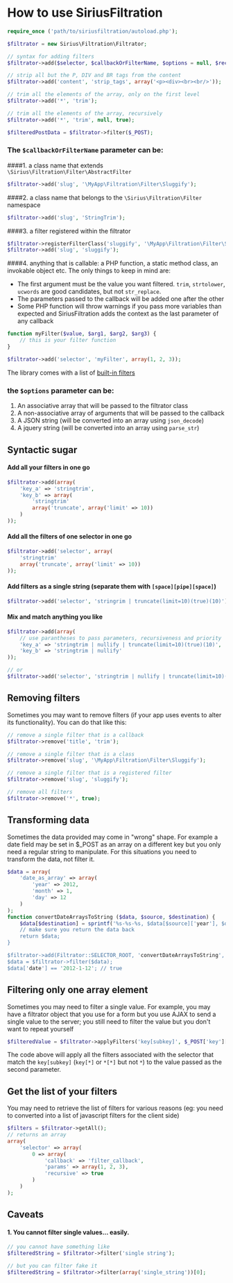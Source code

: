 # How to use SiriusFiltration

```php
require_once ('path/to/siriusfiltration/autoload.php');

$filtrator = new Sirius\Filtration\Filtrator;

// syntax for adding filters
$filtrator->add($selector, $callbackOrFilterName, $options = null, $recursive = false, $priority = 0);

// strip all but the P, DIV and BR tags from the content
$filtrator->add('content', 'strip_tags', array('<p><div><br><br/>'));

// trim all the elements of the array, only on the first level
$filtrator->add('*', 'trim');

// trim all the elements of the array, recursively
$filtrator->add('*', 'trim', null, true);

$filteredPostData = $filtrator->filter($_POST);
```

### The `$callbackOrFilterName` parameter can be: 

####1. a class name that extends `\Sirius\Filtration\Filter\AbstractFilter`
```php
$filtrator->add('slug', '\MyApp\Filtration\Filter\Sluggify');
```

####2. a class name that belongs to the `\Sirius\Filtration\Filter` namespace
```php
$filtrator->add('slug', 'StringTrim');
```

####3. a filter registered within the filtrator
```php
$filtrator->registerFilterClass('sluggify', '\MyApp\Filtration\Filter\Sluggify');
$filtrator->add('slug', 'sluggify');
```

####4. anything that is callable: a PHP function, a static method class, an invokable object etc. 
The only things to keep in mind are:

- The first argument must be the value you want filtered. `trim`, `strtolower`, `ucwords` are good candidates, but not `str_replace`.
- The parameters passed to the callback will be added one after the other
- Some PHP function will throw warnings if you pass more variables than expected and SiriusFiltration adds the context as the last parameter of any callback

```php
function myFilter($value, $arg1, $arg2, $arg3) {
    // this is your filter function
}

$filtrator->add('selector', 'myFilter', array(1, 2, 3));
```

The library comes with a list of [built-in filters](docs/filters.md)

### the `$options` parameter can be:

1. An associative array that will be passed to the filtrator class
2. A non-associative array of arguments that will be passed to the callback
3. A JSON string (will be converted into an array using `json_decode`)
4. A jquery string (will be converted into an array using `parse_str`)

## Syntactic sugar

#### Add all your filters in one go
```php
$filtrator->add(array(
    'key_a' => 'stringtrim',
	'key_b' => array(
		'stringtrim'
		array('truncate', array('limit' => 10))
	)
));
```

#### Add all the filters of one selector in one go
```php
$filtrator->add('selector', array(
	'stringtrim'
	array('truncate', array('limit' => 10))
));
```

#### Add filters as a single string (separate them with `[space][pipe][space]`)
```php
$filtrator->add('selector', 'stringrim | truncate(limit=10)(true)(10)');
```

#### Mix and match anything you like
```php
$filtrator->add(array(
    // use parantheses to pass parameters, recursiveness and priority
	'key_a' => 'stringtrim | nullify | truncate(limit=10)(true)(10)', 
	'key_b' => 'stringtrim | nullify'
));

// or
$filtrator->add('selector', 'stringtrim | nullify | truncate(limit=10)(true)(10)');
```

## Removing filters

Sometimes you may want to remove filters (if your app uses events to alter its functionality).
You can do that like this:

```php
// remove a single filter that is a callback
$filtrator->remove('title', 'trim');

// remove a single filter that is a class
$filtrator->remove('slug', '\MyApp\Filtration\Filter\Sluggify');

// remove a single filter that is a registered filter
$filtrator->remove('slug', 'sluggify');

// remove all filters
$filtrator->remove('*', true);
```

## Transforming data

Sometimes the data provided may come in "wrong" shape. For example a date field may be set in $_POST as an array on a different key but you only need a regular string to manipulate.
For this situations you need to transform the data, not filter it.

```php
$data = array(
    'date_as_array' => array(
        'year' => 2012,
        'month' => 1,
    	'day' => 12
    )
);
function convertDateArraysToString ($data, $source, $destination) {
	$data[$destination] = sprintf('%s-%s-%s, $data[$source]['year'], $data[$source]['month'], $data[$source]['day']);
	// make sure you return the data back
	return $data;
}

$filtrator->add(Filtrator::SELECTOR_ROOT, 'convertDateArraysToString', array('date_as_array', 'date')); 
$data = $filtrator->filter($data);
$data['date'] == '2012-1-12'; // true
```

## Filtering only one array element

Sometimes you may need to filter a single value. For example, you may have a filtrator object that you use for a form but you use AJAX to send a single value to the server; you still need to filter the value but you don't want to repeat yourself

```php
$filteredValue = $filtrator->applyFilters('key[subkey]', $_POST['key']['subkey']);
```
The code above will apply all the filters associated with the selector that match the `key[subkey]` (`key[*]` or `*[*]` but not `*`) to the value passed as the second parameter.

## Get the list of your filters

You may need to retrieve the list of filters for various reasons (eg: you need to converted into a list of javascript filters for the client side)
```php
$filters = $filtrator->getAll();
// returns an array
array(
    'selector' => array(
        0 => array(
            'callback' => 'filter_callback',
            'params' => array(1, 2, 3),
            'recursive' => true
        )
    )
);
```

## Caveats

#### 1. You cannot filter single values... easily.

```php
// you cannot have something like
$filteredString = $filtrator->filter('single string');

// but you can filter fake it
$filteredString = $filtrator->filter(array('single_string'))[0];
```
